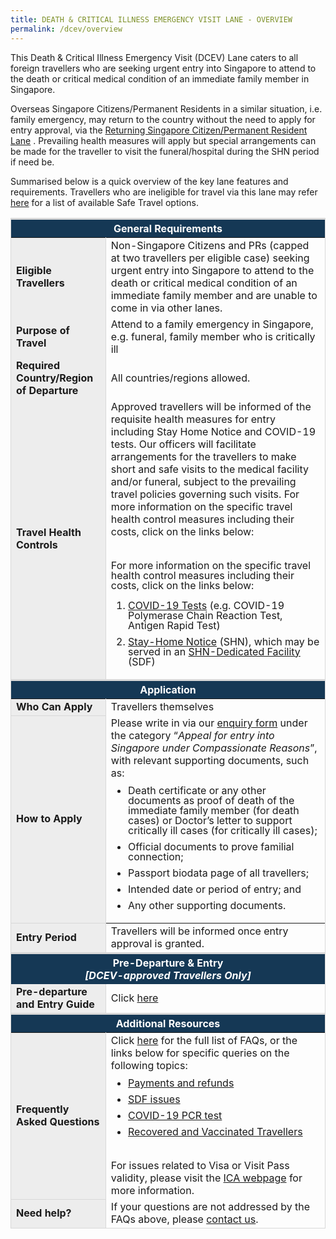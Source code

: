 ```yaml
---
title: DEATH & CRITICAL ILLNESS EMERGENCY VISIT LANE - OVERVIEW
permalink: /dcev/overview
---
```

This Death & Critical Illness Emergency Visit (DCEV) Lane caters to all foreign travellers who are seeking urgent entry into Singapore to attend to the death or critical medical condition of an immediate family member in Singapore. 

Overseas Singapore Citizens/Permanent Residents in a similar situation, i.e. family emergency, may return to the country without the need to apply for entry approval, via the <a href="https://safetravel.ica.gov.sg/sc-pr/overview">Returning Singapore Citizen/Permanent Resident Lane</a> . Prevailing health measures will apply but special arrangements can be made for the traveller to visit the funeral/hospital during the SHN period if need be.

Summarised below is a quick overview of the key lane features and requirements. Travellers who are ineligible for travel via this lane may refer <a href="https://safetravel.ica.gov.sg/arriving/overview">here</a> for a list of available Safe Travel options.


<table>
<thead>
<tr>
<th colspan="2" style="font-size:16px; border-top:3px solid #D8D8D8; border-left:1px solid #D8D8D8; border-right:1px solid #D8D8D8; background-color:#153855; color:white;text-align:center;"><b>General Requirements</b></th>
</tr>
</thead>
<tbody>
   <tr>
    <td style="font-size:16px;border-left:1px solid #D8D8D8; border-right:1px solid #D8D8D8; background-color:#EDEDED;"><b>Eligible Travellers</b></td>
    <td style="font-size:16px;border-right:1px solid #D8D8D8;">Non-Singapore Citizens and PRs (capped at two travellers per eligible case) seeking urgent entry into Singapore to attend to the death or critical medical condition of an immediate family member and are unable to come in via other lanes. </td>
 </tr>
   <tr>
    <td style="font-size:16px; border-left:1px solid #D8D8D8; border-right:1px solid #D8D8D8; background-color:#EDEDED;"><b>Purpose of Travel</b></td>
    <td style="font-size:16px; border-right:1px solid #D8D8D8;">Attend to a family emergency in Singapore, e.g. funeral, family member who is critically ill</td>
 </tr>
   <tr>
    <td style="font-size:16px;border-left:1px solid #D8D8D8; border-right:1px solid #D8D8D8; background-color:#EDEDED;"><b>Required Country/Region of Departure</b></td>
    <td style="font-size:16px;border-right:1px solid #D8D8D8; vertical-align:middle;">All countries/regions allowed.</td>
 </tr>
   <tr>
    <td style="font-size:16px; border-left:1px solid #D8D8D8; border-right:1px solid #D8D8D8; background-color:#EDEDED;"><b>Travel Health Controls</b></td>
		 <td style="font-size:16px; border-right:1px solid #D8D8D8;">Approved travellers will be informed of the requisite health measures for entry including Stay Home Notice and COVID-19 tests. Our officers will facilitate arrangements for the travellers to make short and safe visits to the medical facility and/or funeral, subject to the prevailing travel policies governing such visits.
For more information on the specific travel health control measures including their costs, click on the links below:
<br/><br/> 
<p style="font-size:16px; line-height:1.0;">For more information on the specific travel health control measures including their costs, click on the links below:</p>
<ol style="margin-top:0px; list-style-type: decimal;">
<li style="font-size:16px; margin-top:10px; margin-bottom:0px; line-height:1.0;"><a href="https://safetravel.ica.gov.sg/health/covid19-tests/pcrtest">COVID-19 Tests</a> (e.g. COVID-19 Polymerase Chain Reaction Test, Antigen Rapid Test)</li>
<li style="font-size:16px; margin-top:10px; margin-bottom:0px; line-height:1.0;"><a href="https://safetravel.ica.gov.sg/health/shn/sdf">Stay-Home Notice</a> (SHN), which may be served in an <a href="https://safetravel.ica.gov.sg/health/shn/sdf">SHN-Dedicated Facility</a> (SDF)</li>
</ol>
</td>
 </tr>
<thead>
<tr>
<th colspan="2" style="font-size:16px;border-top:3px solid #D8D8D8; border-left:1px solid #D8D8D8; border-right:1px solid #D8D8D8; background-color:#153855; color:white; text-align:center;"><b>Application</b></th>
</tr>
</thead>
<tr>
<td style="font-size:16px;border-left:1px solid #D8D8D8;border-bottom:1px solid #D8D8D8; border-right:1px solid #D8D8D8; background-color:#EDEDED;"><b>Who Can Apply</b></td>
<td style="font-size:16px;border-right:1px solid #D8D8D8; vertical-align:middle;">Travellers themselves</td>
</tr>
<tr>
<td style="font-size:16px;border-left:1px solid #D8D8D8;border-bottom:1px solid #D8D8D8; border-right:1px solid #D8D8D8; background-color:#EDEDED;"><b>How to Apply</b></td>
<td style="font-size:16px;border-right:1px solid #D8D8D8; vertical-align:middle;">Please write in via our <a href="https://safetravel.ica.gov.sg/contact-us">enquiry form</a> under the category “<i>Appeal for entry into Singapore under Compassionate Reasons</i>”, with relevant supporting documents, such as:
<ol style="margin-top:0px; list-style-type: disc;">
<li style="font-size:16px; margin-top:10px; margin-bottom:0px; line-height:1.0;">Death certificate or any other documents as proof of death of the immediate family member (for death cases) or Doctor’s letter to support critically ill cases (for critically ill cases);
</li>
<li style="font-size:16px; margin-top:10px; margin-bottom:0px; line-height:1.0;">Official documents to prove familial connection;
</li>
<li style="font-size:16px; margin-top:10px; margin-bottom:0px; line-height:1.0;">Passport biodata page of all travellers;
</li>
<li style="font-size:16px; margin-top:10px; margin-bottom:0px; line-height:1.0;">Intended date or period of entry; and
</li>
<li style="font-size:16px; margin-top:10px; margin-bottom:0px; line-height:1.0;">Any other supporting documents.
</li>
</ol>
</td>
</tr>
<thead>
<tr>
<td style="font-size:16px;border-left:1px solid #D8D8D8;border-bottom:1px solid #D8D8D8; border-right:1px solid #D8D8D8; background-color:#EDEDED;"><b>Entry Period</b></td>
<td style="font-size:16px;border-right:1px solid #D8D8D8; vertical-align:middle;">Travellers will be informed once entry approval is granted.</td>
</tr>
</thead>
<tbody>
<tr>
<th colspan="2" style="font-size:16px;border-top:3px solid #D8D8D8; border-left:1px solid #D8D8D8; border-right:1px solid #D8D8D8; background-color:#153855; color:white; text-align:center;"><b>Pre-Departure & Entry<br/><i>[DCEV-approved Travellers Only]</i></b></th>
</tr>
<tr>
<td style="font-size:16px;border-left:1px solid #D8D8D8;border-bottom:1px solid #D8D8D8; border-right:1px solid #D8D8D8; background-color:#EDEDED;"><b>Pre-departure and Entry Guide</b></td>
<td style="font-size:16px;border-right:1px solid #D8D8D8; vertical-align:middle;">Click <a href="">here</a></td>
</tr>
</tbody>
<thead>
<tr>
<th colspan="2" style="font-size:16px;border-top:3px solid #D8D8D8; border-left:1px solid #D8D8D8; border-right:1px solid #D8D8D8; background-color:#153855; color:white; text-align:center;"><b>Additional Resources</b></th>
</tr>
</thead>
<tbody>
<tr>
<td style="font-size:16px;border-left:1px solid #D8D8D8;border-bottom:1px solid #D8D8D8; border-right:1px solid #D8D8D8; background-color:#EDEDED;"><b>Frequently Asked Questions</b></td>
<td style="font-size:16px;border-right:1px solid #D8D8D8;">Click <a href="/health/faq">here</a> for the full list of FAQs, or the links below for specific queries on the following topics:
<ul style="margin-top:0px; list-style-type: disc;">
<li style="font-size:16px; margin-top:10px; margin-bottom:0px; line-height:1.0;"><a href="/health/faq#payments">Payments and refunds</a></li>
<li style="font-size:16px; margin-top:10px; margin-bottom:0px; line-height:1.0;"><a href="/health/faq#shnsdf">SDF issues</a></li>
<li style="font-size:16px; margin-top:10px; margin-bottom:0px; line-height:1.0;"><a href="/health/faq#pcrtest">COVID-19 PCR test</a></li>
<li style="font-size:16px; margin-top:10px; margin-bottom:0px; line-height:1.0;"><a href="/health/faq#vaccinated">Recovered and Vaccinated Travellers</a></li>
</ul><br/>
For issues related to Visa or Visit Pass validity, please visit the <a href="https://www.ica.gov.sg/enter-depart/entry_requirements/visa_requirements">ICA webpage</a> for more information.
 </td>
</tr>
<tr>
<td style="font-size:16px;border-left:1px solid #D8D8D8;border-bottom:1px solid #D8D8D8; border-right:1px solid #D8D8D8; background-color:#EDEDED;"><b>Need help?</b></td>
<td style="font-size:16px;border-right:1px solid #D8D8D8; border-bottom:1px solid #D8D8D8;">If your questions are not addressed by the FAQs above, please <a href="https://go.gov.sg/sto-enquiry">contact us</a>.
 </td>
</tr>
</tbody>
</table>